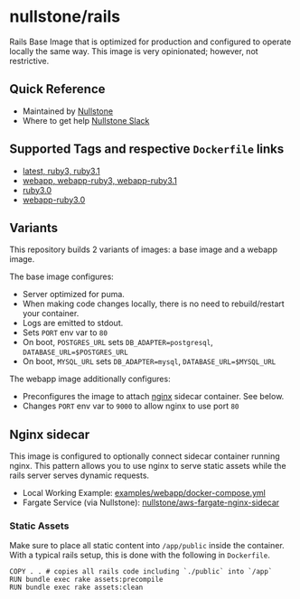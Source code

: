 # nullstone/rails

Rails Base Image that is optimized for production and configured to operate locally the same way.
This image is very opinionated; however, not restrictive.

## Quick Reference

- Maintained by
  [Nullstone](https://nullstone.io)
- Where to get help
  [Nullstone Slack](https://join.slack.com/t/nullstone-community/signup)

## Supported Tags and respective `Dockerfile` links

- [latest, ruby3, ruby3.1](3.1/Dockerfile)
- [webapp, webapp-ruby3, webapp-ruby3.1](3.1/webapp/Dockerfile)
- [ruby3.0](3.0/Dockerfile)
- [webapp-ruby3.0](3.0/webapp/Dockerfile)

## Variants

This repository builds 2 variants of images: a base image and a webapp image.

The base image configures:
- Server optimized for puma.
- When making code changes locally, there is no need to rebuild/restart your container.
- Logs are emitted to stdout.
- Sets `PORT` env var to `80`
- On boot, `POSTGRES_URL` sets `DB_ADAPTER=postgresql`, `DATABASE_URL=$POSTGRES_URL`
- On boot, `MYSQL_URL` sets `DB_ADAPTER=mysql`, `DATABASE_URL=$MYSQL_URL`

The webapp image additionally configures:
- Preconfigures the image to attach [nginx](https://www.nginx.com/) sidecar container. See below.
- Changes `PORT` env var to `9000` to allow nginx to use port `80`

## Nginx sidecar

This image is configured to optionally connect sidecar container running nginx.
This pattern allows you to use nginx to serve static assets while the rails server serves dynamic requests.

- Local Working Example: [examples/webapp/docker-compose.yml](examples/webapp/docker-compose.yml)
- Fargate Service (via Nullstone): [nullstone/aws-fargate-nginx-sidecar](https://app.nullstone.io/orgs/BSick7/registry/modules/nullstone/aws-fargate-nginx-sidecar)

### Static Assets

Make sure to place all static content into `/app/public` inside the container.
With a typical rails setup, this is done with the following in `Dockerfile`.
```
COPY . . # copies all rails code including `./public` into `/app`
RUN bundle exec rake assets:precompile
RUN bundle exec rake assets:clean
```
